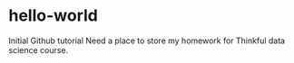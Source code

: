 # hello-world
Initial Github tutorial
Need a place to store my homework for Thinkful data science course.
